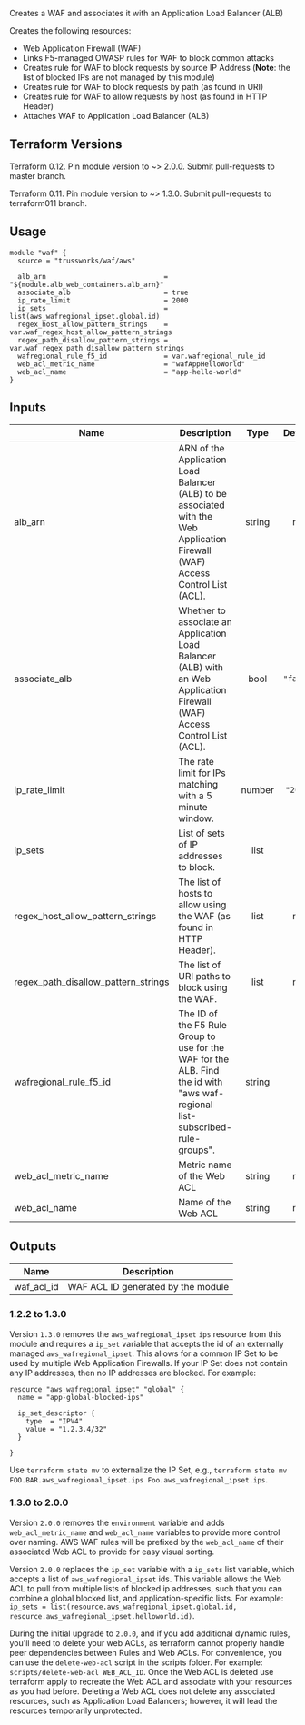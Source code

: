 
Creates a WAF and associates it with an Application Load Balancer (ALB)

Creates the following resources:

* Web Application Firewall (WAF)
* Links F5-managed OWASP rules for WAF to block common attacks
* Creates rule for WAF to block requests by source IP Address (**Note**: the list of blocked IPs are not managed by this module)
* Creates rule for WAF to block requests by path (as found in URI)
* Creates rule for WAF to allow requests by host (as found in HTTP Header)
* Attaches WAF to Application Load Balancer (ALB)

## Terraform Versions

Terraform 0.12. Pin module version to ~> 2.0.0. Submit pull-requests to master branch.

Terraform 0.11. Pin module version to ~> 1.3.0. Submit pull-requests to terraform011 branch.

## Usage

```hcl
module "waf" {
  source = "trussworks/waf/aws"

  alb_arn                             = "${module.alb_web_containers.alb_arn}"
  associate_alb                       = true
  ip_rate_limit                       = 2000
  ip_sets                             = list(aws_wafregional_ipset.global.id)
  regex_host_allow_pattern_strings    = var.waf_regex_host_allow_pattern_strings
  regex_path_disallow_pattern_strings = var.waf_regex_path_disallow_pattern_strings
  wafregional_rule_f5_id              = var.wafregional_rule_id
  web_acl_metric_name                 = "wafAppHelloWorld"
  web_acl_name                        = "app-hello-world"
}
```

<!-- BEGINNING OF PRE-COMMIT-TERRAFORM DOCS HOOK -->
## Inputs

| Name | Description | Type | Default | Required |
|------|-------------|:----:|:-----:|:-----:|
| alb\_arn | ARN of the Application Load Balancer (ALB) to be associated with the Web Application Firewall (WAF) Access Control List (ACL). | string | n/a | yes |
| associate\_alb | Whether to associate an Application Load Balancer (ALB) with an Web Application Firewall (WAF) Access Control List (ACL). | bool | `"false"` | no |
| ip\_rate\_limit | The rate limit for IPs matching with a 5 minute window. | number | `"2000"` | no |
| ip\_sets | List of sets of IP addresses to block. | list | `[]` | no |
| regex\_host\_allow\_pattern\_strings | The list of hosts to allow using the WAF (as found in HTTP Header). | list | n/a | yes |
| regex\_path\_disallow\_pattern\_strings | The list of URI paths to block using the WAF. | list | n/a | yes |
| wafregional\_rule\_f5\_id | The ID of the F5 Rule Group to use for the WAF for the ALB.  Find the id with "aws waf-regional list-subscribed-rule-groups". | string | `""` | no |
| web\_acl\_metric\_name | Metric name of the Web ACL | string | n/a | yes |
| web\_acl\_name | Name of the Web ACL | string | n/a | yes |

## Outputs

| Name | Description |
|------|-------------|
| waf\_acl\_id | WAF ACL ID generated by the module |

<!-- END OF PRE-COMMIT-TERRAFORM DOCS HOOK -->

### 1.2.2 to 1.3.0

Version `1.3.0` removes the `aws_wafregional_ipset` `ips` resource from this module and requires a `ip_set` variable that accepts the id of an externally managed `aws_wafregional_ipset`.  This allows for a common IP Set to be used by multiple Web Application Firewalls.  If your IP Set does not contain any IP addresses, then no IP addresses are blocked.  For example:

```hcl
resource "aws_wafregional_ipset" "global" {
  name = "app-global-blocked-ips"

  ip_set_descriptor {
    type  = "IPV4"
    value = "1.2.3.4/32"
  }

}
```

Use `terraform state mv` to externalize the IP Set, e.g., `terraform state mv FOO.BAR.aws_wafregional_ipset.ips Foo.aws_wafregional_ipset.ips`.

### 1.3.0 to 2.0.0

Version `2.0.0` removes the `environment` variable and adds `web_acl_metric_name` and `web_acl_name` variables to provide more control over naming.  AWS WAF rules will be prefixed by the `web_acl_name` of their associated Web ACL to provide for easy visual sorting.

Version `2.0.0` replaces the `ip_set` variable with a `ip_sets` list variable, which accepts a list of `aws_wafregional_ipset` ids.  This variable allows the Web ACL to pull from multiple lists of blocked ip addresses, such that you can combine a global blocked list, and application-specific lists.  For example: `ip_sets = list(resource.aws_wafregional_ipset.global.id, resource.aws_wafregional_ipset.helloworld.id)`.

During the initial upgrade to `2.0.0`, and if you add additional dynamic rules, you'll need to delete your web ACLs, as terraform cannot properly handle peer dependencies between Rules and Web ACLs.  For convenience, you can use the `delete-web-acl` script in the scripts folder.  For example: `scripts/delete-web-acl WEB_ACL_ID`.  Once the Web ACL is deleted use terraform apply to recreate the Web ACL and associate with your resources as you had before.  Deleting a Web ACL does not delete any associated resources, such as Application Load Balancers; however, it will lead the resources temporarily unprotected.
